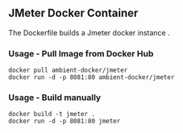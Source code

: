 ## JMeter Docker Container

The Dockerfile builds a Jmeter docker instance .

### Usage - Pull Image from Docker Hub

```
docker pull ambient-docker/jmeter
docker run -d -p 8081:80 ambient-docker/jmeter
```

### Usage - Build manually
```
docker build -t jmeter .
docker run -d -p 8081:80 jmeter
```
